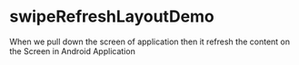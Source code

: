 # swipeRefreshLayoutDemo
When we pull down the screen of application then it refresh the content on the Screen in Android Application
